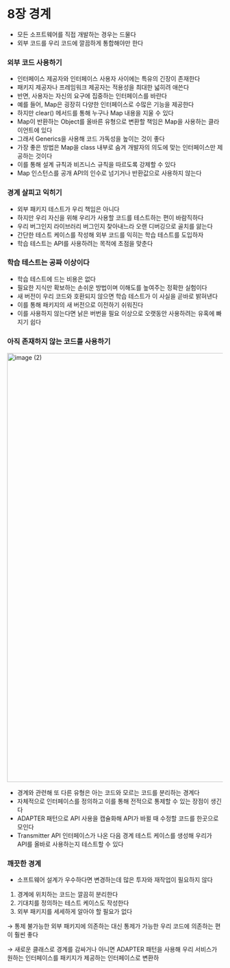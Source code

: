 # 8장 경계
- 모든 소프트웨어를 직접 개발하는 경우는 드물다
- 외부 코드를 우리 코드에 깔끔하게 통합해야만 한다

### 외부 코드 사용하기

- 인터페이스 제공자와 인터페이스 사용자 사이에는 특유의 긴장이 존재한다
- 패키지 제공자나 프레임워크 제공자는 적용성을 최대한 넓히려 애쓴다
- 반면, 사용자는 자신의 요구에 집중하는 인터페이스를 바란다
- 예를 들어, Map은 굉장히 다양한 인터페이스로 수많은 기능을 제공한다
- 하지만 clear() 메서드를 통해 누구나 Map 내용을 지울 수 있다
- Map이 반환하는 Object를 올바른 유형으로 변환할 책임은 Map을 사용하는 클라이언트에 있다
- 그래서 Generics을 사용해 코드 가독성을 높이는 것이 좋다
- 가장 좋은 방법은 Map을 class 내부로 숨겨 개발자의 의도에 맞는 인터페이스만 제공하는 것이다
- 이를 통해 설계 규칙과 비즈니스 규칙을 따르도록 강제할 수 있다
- Map 인스턴스를 공개 API의 인수로 넘기거나 반환값으로 사용하지 않는다

### 경계 살피고 익히기

- 외부 패키지 테스트가 우리 책임은 아니다
- 하지만 우리 자신을 위해 우리가 사용할 코드를 테스트하는 편이 바람직하다
- 우리 버그인지 라이브러리 버그인지 찾아내느라 오랜 디버깅으로 골치를 앓는다
- 간단한 테스트 케이스를 작성해 외부 코드를 익히는 학습 테스트를 도입하자
- 학습 테스트는 API를 사용하려는 목적에 초점을 맞춘다

### 학습 테스트는 공짜 이상이다

- 학습 테스트에 드는 비용은 없다
- 필요한 지식만 확보하는 손쉬운 방법이며 이해도를 높여주는 정확한 실험이다
- 새 버전이 우리 코드와 호환되지 않으면 학습 테스트가 이 사실을 곧바로 밝혀낸다
- 이를 통해 패키지의 새 버전으로 이전하기 쉬워진다
- 이를 사용하지 않는다면 낡은 버번을 필요 이상으로 오랫동안 사용하려는 유혹에 빠지기 쉽다

### 아직 존재하지 않는 코드를 사용하기

<img width="2525" height="1000" alt="image (2)" src="https://github.com/user-attachments/assets/d417ec7c-44e7-4652-9793-e5191369db6c" />


- 경계와 관련해 또 다른 유형은 아는 코드와 모르는 코드를 분리하는 경계다
- 자체적으로 인터페이스를 정의하고 이를 통해 전적으로 통제할 수 있는 장점이 생긴다
- ADAPTER 패턴으로 API 사용을 캡슐화해 API가 바뀔 때 수정할 코드를 한곳으로 모인다
- Transmitter API 인터페이스가 나온 다음 경계 테스트 케이스를 생성해 우리가 API를 올바로 사용하는지 테스트할 수 있다

### 깨끗한 경계

- 소프트웨어 설계가 우수하다면 변경하는데 많은 투자와 재작업이 필요하지 않다
1. 경계에 위치하는 코드는 깔끔히 분리한다
2. 기대치를 정의하는 테스트 케이스도 작성한다
3. 외부 패키지를 세세하게 알아야 할 필요가 없다

→ 통제 불가능한 외부 패키지에 의존하는 대신 통제가 가능한 우리 코드에 의존하는 편이 훨씬 좋다

→ 새로운 클래스로 경계를 감싸거나 아니면 ADAPTER 패턴을 사용해 우리 서비스가 원하는 인터페이스를 패키지가 제공하는 인터페이스로 변환하
